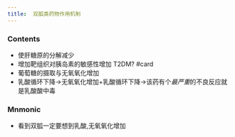 ```yaml
---
title:  双胍类药物作用机制
--- 
```


### Contents
- 使肝糖原的分解减少
- 增加靶组织对胰岛素的敏感性增加 T2DM? #card
- 葡萄糖的摄取与无氧氧化增加
- 乳酸循环下降→无氧氧化增加+乳酸循环下降→该药有个*最严重*的不良反应就是乳酸酸中毒

### Mnmonic
- 看到双胍一定要想到乳酸,无氧氧化增加

